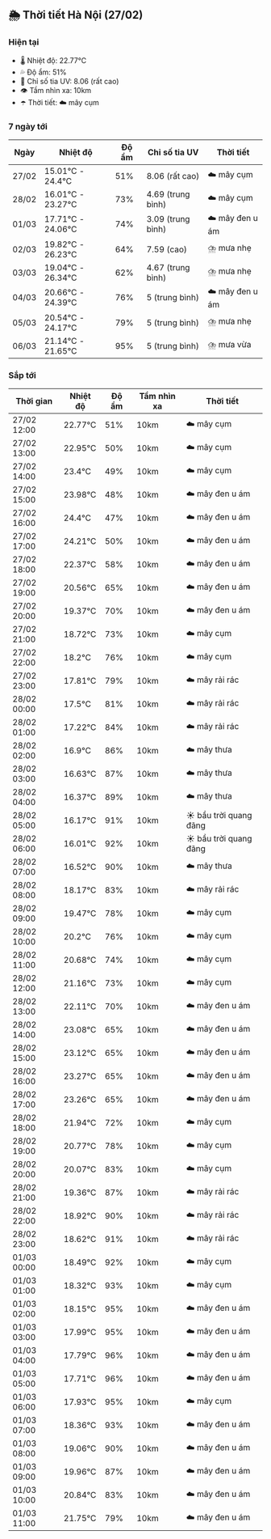 ## 🌦️ Thời tiết Hà Nội (27/02)

### Hiện tại

- 🌡️ Nhiệt độ: 22.77℃
- 💦 Độ ẩm: 51%
- 🌟 Chỉ số tia UV: 8.06 (rất cao)
- 👁️ Tầm nhìn xa: 10km
- ☂️ Thời tiết: ☁️ mây cụm

### 7 ngày tới

| Ngày | Nhiệt độ | Độ ẩm | Chỉ số tia UV | Thời tiết |
| --- | --- | --- | --- | --- |
| 27/02 | 15.01℃ - 24.4℃ | 51% | 8.06 (rất cao) | ☁️ mây cụm |
| 28/02 | 16.01℃ - 23.27℃ | 73% | 4.69 (trung bình) | ☁️ mây cụm |
| 01/03 | 17.71℃ - 24.06℃ | 74% | 3.09 (trung bình) | ☁️ mây đen u ám |
| 02/03 | 19.82℃ - 26.23℃ | 64% | 7.59 (cao) | ⛈️ mưa nhẹ |
| 03/03 | 19.04℃ - 26.34℃ | 62% | 4.67 (trung bình) | ⛈️ mưa nhẹ |
| 04/03 | 20.66℃ - 24.39℃ | 76% | 5 (trung bình) | ☁️ mây đen u ám |
| 05/03 | 20.54℃ - 24.17℃ | 79% | 5 (trung bình) | ⛈️ mưa nhẹ |
| 06/03 | 21.14℃ - 21.65℃ | 95% | 5 (trung bình) | ⛈️ mưa vừa |

### Sắp tới

| Thời gian | Nhiệt độ | Độ ẩm | Tầm nhìn xa | Thời tiết |
| --- | --- | --- | --- | --- |
| 27/02 12:00 | 22.77℃ | 51% | 10km | ☁️ mây cụm |
| 27/02 13:00 | 22.95℃ | 50% | 10km | ☁️ mây cụm |
| 27/02 14:00 | 23.4℃ | 49% | 10km | ☁️ mây cụm |
| 27/02 15:00 | 23.98℃ | 48% | 10km | ☁️ mây đen u ám |
| 27/02 16:00 | 24.4℃ | 47% | 10km | ☁️ mây đen u ám |
| 27/02 17:00 | 24.21℃ | 50% | 10km | ☁️ mây đen u ám |
| 27/02 18:00 | 22.37℃ | 58% | 10km | ☁️ mây đen u ám |
| 27/02 19:00 | 20.56℃ | 65% | 10km | ☁️ mây đen u ám |
| 27/02 20:00 | 19.37℃ | 70% | 10km | ☁️ mây đen u ám |
| 27/02 21:00 | 18.72℃ | 73% | 10km | ☁️ mây cụm |
| 27/02 22:00 | 18.2℃ | 76% | 10km | ☁️ mây cụm |
| 27/02 23:00 | 17.81℃ | 79% | 10km | ☁️ mây rải rác |
| 28/02 00:00 | 17.5℃ | 81% | 10km | ☁️ mây rải rác |
| 28/02 01:00 | 17.22℃ | 84% | 10km | ☁️ mây rải rác |
| 28/02 02:00 | 16.9℃ | 86% | 10km | ☁️ mây thưa |
| 28/02 03:00 | 16.63℃ | 87% | 10km | ☁️ mây thưa |
| 28/02 04:00 | 16.37℃ | 89% | 10km | ☁️ mây thưa |
| 28/02 05:00 | 16.17℃ | 91% | 10km | ☀️ bầu trời quang đãng |
| 28/02 06:00 | 16.01℃ | 92% | 10km | ☀️ bầu trời quang đãng |
| 28/02 07:00 | 16.52℃ | 90% | 10km | ☁️ mây thưa |
| 28/02 08:00 | 18.17℃ | 83% | 10km | ☁️ mây rải rác |
| 28/02 09:00 | 19.47℃ | 78% | 10km | ☁️ mây cụm |
| 28/02 10:00 | 20.2℃ | 76% | 10km | ☁️ mây cụm |
| 28/02 11:00 | 20.68℃ | 74% | 10km | ☁️ mây cụm |
| 28/02 12:00 | 21.16℃ | 73% | 10km | ☁️ mây cụm |
| 28/02 13:00 | 22.11℃ | 70% | 10km | ☁️ mây đen u ám |
| 28/02 14:00 | 23.08℃ | 65% | 10km | ☁️ mây đen u ám |
| 28/02 15:00 | 23.12℃ | 65% | 10km | ☁️ mây đen u ám |
| 28/02 16:00 | 23.27℃ | 65% | 10km | ☁️ mây đen u ám |
| 28/02 17:00 | 23.26℃ | 65% | 10km | ☁️ mây đen u ám |
| 28/02 18:00 | 21.94℃ | 72% | 10km | ☁️ mây cụm |
| 28/02 19:00 | 20.77℃ | 78% | 10km | ☁️ mây cụm |
| 28/02 20:00 | 20.07℃ | 83% | 10km | ☁️ mây cụm |
| 28/02 21:00 | 19.36℃ | 87% | 10km | ☁️ mây rải rác |
| 28/02 22:00 | 18.92℃ | 90% | 10km | ☁️ mây rải rác |
| 28/02 23:00 | 18.62℃ | 91% | 10km | ☁️ mây rải rác |
| 01/03 00:00 | 18.49℃ | 92% | 10km | ☁️ mây cụm |
| 01/03 01:00 | 18.32℃ | 93% | 10km | ☁️ mây cụm |
| 01/03 02:00 | 18.15℃ | 95% | 10km | ☁️ mây đen u ám |
| 01/03 03:00 | 17.99℃ | 95% | 10km | ☁️ mây đen u ám |
| 01/03 04:00 | 17.79℃ | 96% | 10km | ☁️ mây đen u ám |
| 01/03 05:00 | 17.71℃ | 96% | 10km | ☁️ mây đen u ám |
| 01/03 06:00 | 17.93℃ | 95% | 10km | ☁️ mây cụm |
| 01/03 07:00 | 18.36℃ | 93% | 10km | ☁️ mây đen u ám |
| 01/03 08:00 | 19.06℃ | 90% | 10km | ☁️ mây đen u ám |
| 01/03 09:00 | 19.96℃ | 87% | 10km | ☁️ mây đen u ám |
| 01/03 10:00 | 20.84℃ | 83% | 10km | ☁️ mây đen u ám |
| 01/03 11:00 | 21.75℃ | 79% | 10km | ☁️ mây đen u ám |

